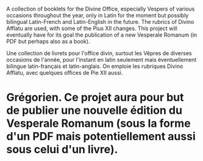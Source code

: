 A collection of booklets for the Divine Office, especially Vespers of various occasions throughout the year, only in Latin for the moment but possibly bilingual Latin-French and Latin-English in the future. The rubrics of Divino Afflatu are used, with some of the Pius XII changes. This project will eventually have for its goal the publication of a new Vesperale Romanum (in PDF but perhaps also as a book).

Une collection de livrets pour l'office divin, surtout les Vêpres de diverses occasions de l'année, pour l'instant en latin seulement mais éventuellement bilingue latin-français et latin-anglais. On emploie les rubriques Divino Afflatu, avec quelques offices de Pie XII aussi.
# Grégorien. Ce projet aura pour but de publier une nouvelle édition du Vesperale Romanum (sous la forme d'un PDF mais potentiellement aussi sous celui d'un livre).
